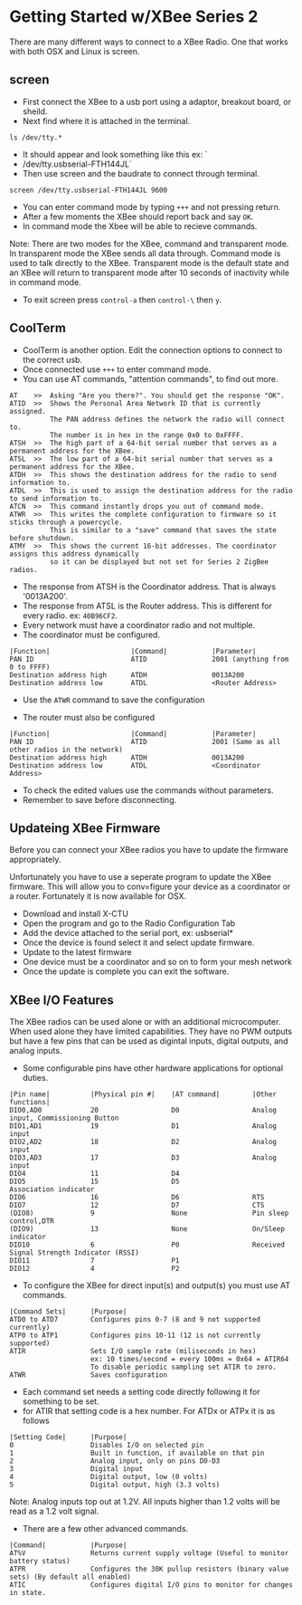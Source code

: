 # Getting Started w/XBee Series 2

There are many different ways to connect to a XBee Radio. One that works with both OSX and Linux is screen. 

## screen

* First connect the XBee to a usb port using a adaptor, breakout board, or sheild. 
* Next find where it is attached in the terminal.

```
ls /dev/tty.*
```

* It should appear and look something like this ex: `
* /dev/tty.usbserial-FTH144JL`
* Then use screen and the baudrate to connect through terminal.

```
screen /dev/tty.usbserial-FTH144JL 9600
```

* You can enter command mode by typing `+++` and not pressing return.
 * After a few moments the XBee should report back and say `OK`.
 * In command mode the Xbee will be able to recieve commands.

Note: There are two modes for the XBee, command and transparent mode. In transparent mode the XBee sends all data through. Command mode is used to talk directly to the XBee. Transparent mode is the default state and an XBee will return to transparent mode after 10 seconds of inactivity while in command mode.  

* To exit screen press `control-a` then `control-\` then `y`.

## CoolTerm

* CoolTerm is another option. Edit the connection options to connect to the correct usb. 
* Once connected use `+++` to enter command mode. 
* You can use AT commands, "attention commands", to find out more. 

```
AT    >>  Asking "Are you there?". You should get the response "OK".
ATID  >>  Shows the Personal Area Network ID that is currently assigned.
          The PAN address defines the network the radio will connect to. 
          The number is in hex in the range 0x0 to 0xFFFF.
ATSH  >>  The high part of a 64-bit serial number that serves as a permanent address for the XBee.
ATSL  >>  The low part of a 64-bit serial number that serves as a permanent address for the XBee.
ATDH  >>  This shows the destination address for the radio to send information to.
ATDL  >>  This is used to assign the destination address for the radio to send information to.
ATCN  >>  This command instantly drops you out of command mode. 
ATWR  >>  This writes the complete configuration to firmware so it sticks through a powercycle.
          This is similar to a "save" command that saves the state before shutdown.
ATMY  >>  This shows the current 16-bit addresses. The coordinator assigns this address dynamically
          so it can be displayed but not set for Series 2 ZigBee radios. 
```

* The response from ATSH is the Coordinator address. That is always '0013A200'.
* The response from ATSL is the Router address. This is different for every radio. ex: `40B96CF2`. 
* Every network must have a coordinator radio and not multiple. 
* The coordinator must be configured. 

```
|Function|                    |Command|           |Parameter|
PAN ID                        ATID                2001 (anything from 0 to FFFF)
Destination address high      ATDH                0013A200
Destination address low       ATDL                <Router Address>
```

* Use the `ATWR` command to save the configuration

* The router must also be configured

```
|Function|                    |Command|           |Parameter|
PAN ID                        ATID                2001 (Same as all other radios in the network)
Destination address high      ATDH                0013A200
Destination address low       ATDL                <Coordinator Address>
```

* To check the edited values use the commands without parameters. 
* Remember to save before disconnecting. 

## Updateing XBee Firmware

Before you can connect your XBee radios you have to update the firmware appropriately. 

Unfortunately you have to use a seperate program to update the XBee firmware. This will allow you to conv=figure your device as a coordinator or a router. Fortunately it is now available for OSX. 

* Download and install X-CTU
* Open the program and go to the Radio Configuration Tab
* Add the device attached to the serial port, ex: usbserial*
* Once the device is found select it and select update firmware. 
* Update to the latest firmware
 * One device must be a coordinator and so on to form your mesh network
* Once the update is complete you can exit the software.

## XBee I/O Features

The XBee radios can be used alone or with an additional microcomputer. When used alone they have limited capabilities. They have no PWM outputs but have a few pins that can be used as digintal inputs, digital outputs, and analog inputs. 

* Some configurable pins have other hardware applications for optional duties. 

```
|Pin name|          |Physical pin #|    |AT command|        |Other functions|
DIO0,AD0            20                  D0                  Analog input, Commissioning Button
DIO1,AD1            19                  D1                  Analog input
DIO2,AD2            18                  D2                  Analog input
DIO3,AD3            17                  D3                  Analog input
DIO4                11                  D4                  
DIO5                15                  D5                  Association indicator
DIO6                16                  D6                  RTS
DIO7                12                  D7                  CTS
(DIO8)              9                   None                Pin sleep control,DTR
(DIO9)              13                  None                On/Sleep indicator
DIO10               6                   P0                  Received Signal Strength Indicator (RSSI)
DIO11               7                   P1                  
DIO12               4                   P2                  
```

* To configure the XBee for direct input(s) and output(s) you must use AT commands. 

```
|Command Sets|      |Purpose|
ATD0 to ATD7        Configures pins 0-7 (8 and 9 not supported currently)
ATP0 to ATP1        Configures pins 10-11 (12 is not currently supported)
ATIR                Sets I/O sample rate (miliseconds in hex)
                    ex: 10 times/second = every 100ms = 0x64 = ATIR64
                    To disable periodic sampling set ATIR to zero.
ATWR                Saves configuration
```

* Each command set needs a setting code directly following it for something to be set. 
 * for ATIR that setting code is a hex number. For ATDx or ATPx it is as follows

```
|Setting Code|      |Purpose|
0                   Disables I/O on selected pin
1                   Built in function, if available on that pin
2                   Analog input, only on pins D0-D3
3                   Digital input
4                   Digital output, low (0 volts)
5                   Digital output, high (3.3 volts)
```

Note: Analog inputs top out at 1.2V. All inputs higher than 1.2 volts will be read as a 1.2 volt signal.

* There are a few other advanced commands. 

```
|Command|           |Purpose|
AT%V                Returns current supply voltage (Useful to monitor battery status)
ATPR                Configures the 30K pullup resistors (binary value sets) (By default all enabled)
ATIC                Configures digital I/O pins to monitor for changes in state.
```

